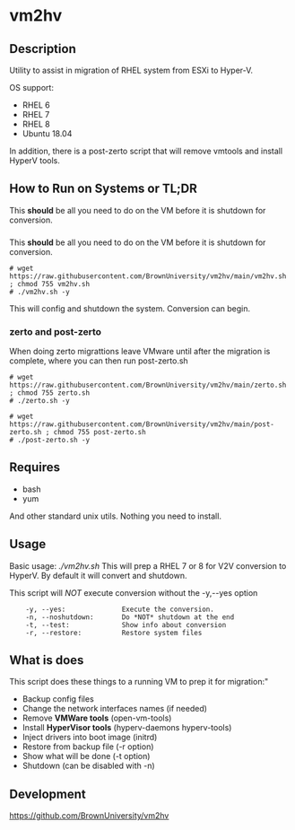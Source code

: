 # vm2hv

## Description

Utility to assist in migration of RHEL system from ESXi to Hyper-V. 

OS support:
* RHEL 6
* RHEL 7
* RHEL 8
* Ubuntu 18.04

In addition, there is a post-zerto script that will remove vmtools and install
HyperV tools.

## How to Run on Systems or TL;DR

This **should** be all you need to do on the VM before it is shutdown for conversion.
### 

This **should** be all you need to do on the VM before it is shutdown for conversion.

```
# wget https://raw.githubusercontent.com/BrownUniversity/vm2hv/main/vm2hv.sh ; chmod 755 vm2hv.sh
# ./vm2hv.sh -y
```
This will config and shutdown the system. Conversion can begin.

### zerto and post-zerto

When doing zerto migrattions leave VMware until after the migration is complete, where you can then 
run post-zerto.sh

```
# wget https://raw.githubusercontent.com/BrownUniversity/vm2hv/main/zerto.sh ; chmod 755 zerto.sh
# ./zerto.sh -y

# wget https://raw.githubusercontent.com/BrownUniversity/vm2hv/main/post-zerto.sh ; chmod 755 post-zerto.sh
# ./post-zerto.sh -y
```

## Requires

* bash
* yum

And other standard unix utils. Nothing you need to install.

## Usage

Basic usage: *./vm2hv.sh*
This will prep a RHEL 7 or 8 for V2V conversion
to HyperV. By default it will convert and shutdown.

This script will *NOT* execute conversion without the -y,--yes option

        -y, --yes:              Execute the conversion.
        -n, --noshutdown:       Do *NOT* shutdown at the end
        -t, --test:             Show info about conversion
        -r, --restore:          Restore system files

## What is does

This script does these things to a running VM to prep it for migration:"
* Backup config files
* Change the network interfaces names (if needed)
* Remove **VMWare tools** (open-vm-tools)
* Install **HyperVisor tools** (hyperv-daemons hyperv-tools)
* Inject drivers into boot image (initrd)
* Restore from backup file (-r option)
* Show what will be done (-t option)
* Shutdown (can be disabled with -n)

## Development

https://github.com/BrownUniversity/vm2hv